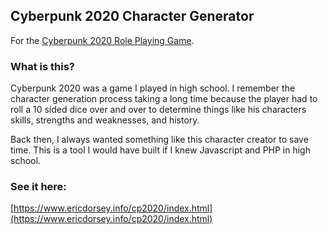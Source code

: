 ## Cyberpunk 2020 Character Generator


For the [Cyberpunk 2020 Role Playing Game](http://en.wikipedia.org/wiki/Cyberpunk_2020). 



### What is this? 
Cyberpunk 2020 was a game I played in high school. I remember the character generation process taking a long time because the player had to roll a 10 sided dice over and over to determine things like his characters skills, strengths and weaknesses, and history. 

Back then, I always wanted something like this character creator to save time. This is a tool I would have built if I knew Javascript and PHP in high school.

### See it here:
[https://www.ericdorsey.info/cp2020/index.html](https://www.ericdorsey.info/cp2020/index.html)


